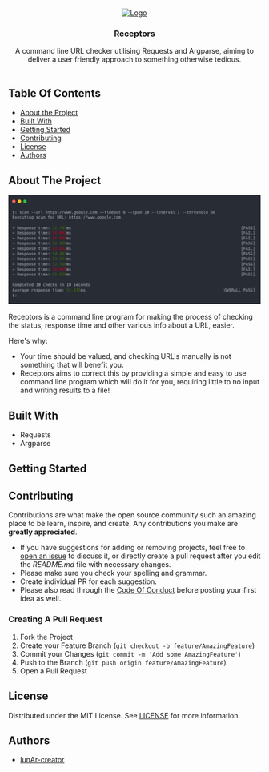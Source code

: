 <br/>
<p align="center">
  <a href="https://github.com/lunAr-creator/URL-Checker">
    <img src="https://cdn4.iconfinder.com/data/icons/seo-web-3-1/128/Vigor_Address-Web-Domain-URL-512.png" alt="Logo" width="80" height="80">
  </a>

  <h3 align="center">Receptors</h3>

  <p align="center">
    A command line URL checker utilising Requests and Argparse, aiming to deliver a user friendly approach to something otherwise tedious.
    <br/>
    <br/>
  </p>
</p>



## Table Of Contents

* [About the Project](#about-the-project)
* [Built With](#built-with)
* [Getting Started](#getting-started)
* [Contributing](#contributing)
* [License](#license)
* [Authors](#authors)

## About The Project

<img src="sample.png" width="600">

Receptors is a command line program for making the process of checking the status, response time and other various info about a URL, easier.

Here's why:

* Your time should be valued, and checking URL's manually is not something that will benefit you. 
* Receptors aims to correct this by providing a simple and easy to use command line program which will do it for you, requiring little to no input and writing results to a file!

## Built With

* Requests
* Argparse

## Getting Started

## Contributing

Contributions are what make the open source community such an amazing place to be learn, inspire, and create. Any contributions you make are **greatly appreciated**.
* If you have suggestions for adding or removing projects, feel free to [open an issue](https://github.com/lunAr-creator/URL-Checker/issues/new) to discuss it, or directly create a pull request after you edit the *README.md* file with necessary changes.
* Please make sure you check your spelling and grammar.
* Create individual PR for each suggestion.
* Please also read through the [Code Of Conduct](https://github.com/lunAr-creator/URL-Checker/blob/main/CODE_OF_CONDUCT.md) before posting your first idea as well.

### Creating A Pull Request

1. Fork the Project
2. Create your Feature Branch (`git checkout -b feature/AmazingFeature`)
3. Commit your Changes (`git commit -m 'Add some AmazingFeature'`)
4. Push to the Branch (`git push origin feature/AmazingFeature`)
5. Open a Pull Request

## License

Distributed under the MIT License. See [LICENSE](https://github.com/lunAr-creator/URL-Checker/blob/main/LICENSE.md) for more information.

## Authors

* [lunAr-creator](https://github.com/lunAr-creator/) 
